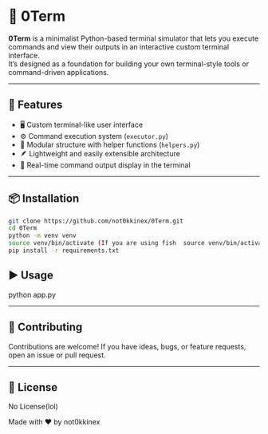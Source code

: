 # 🧠 0Term

**0Term** is a minimalist Python-based terminal simulator that lets you execute commands and view their outputs in an interactive custom terminal interface.  
It’s designed as a foundation for building your own terminal-style tools or command-driven applications.

---

## 🚀 Features

- 🖥️ Custom terminal-like user interface  
- ⚙️ Command execution system (`executor.py`)  
- 🧩 Modular structure with helper functions (`helpers.py`)  
- 🪶 Lightweight and easily extensible architecture  
- 💬 Real-time command output display in the terminal

---

## 📦 Installation

```bash
git clone https://github.com/not0kkinex/0Term.git
cd 0Term
python -m venv venv
source venv/bin/activate (If you are using fish  source venv/bin/activate.fish)
pip install -r requirements.txt
```

## ▶️ Usage
python app.py

---


## 🧩 Contributing
Contributions are welcome!
If you have ideas, bugs, or feature requests, open an issue or pull request.

---

## 📄 License
No License(lol)

Made with ❤️ by not0kkinex
